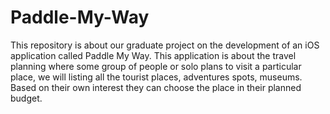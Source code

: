 # Paddle-My-Way
This repository is about our graduate project on the development of an iOS application called Paddle My Way. This application is about the travel planning where some group of people or solo plans to visit a particular place, we will listing all the tourist places, adventures spots, museums. Based on their own interest they can choose the place in their planned budget.
